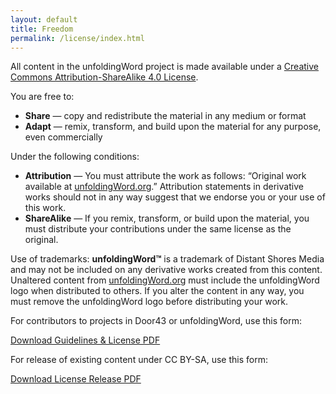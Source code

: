 ```yaml
---
layout: default
title: Freedom
permalink: /license/index.html
---
```


All content in the unfoldingWord project is made available under a
[Creative Commons Attribution-ShareAlike 4.0 License](http://creativecommons.org/licenses/by-sa/4.0/).

You are free to:

-   **Share** — copy and redistribute the material in any medium or format
-   **Adapt** — remix, transform, and build upon the material for any purpose, even commercially

Under the following conditions:

-   **Attribution** — You must attribute the work as follows: “Original work available at [unfoldingWord.org](https://unfoldingword.org).”
    Attribution statements in derivative works should not in any way suggest that we endorse you or your use of this work.
-   **ShareAlike** — If you remix, transform, or build upon the material, you must distribute your contributions under
    the same license as the original.

Use of trademarks: **unfoldingWord&trade;** is a trademark of Distant Shores Media and may not be included on any derivative
works created from this content. Unaltered content from [unfoldingWord.org](https://unfoldingword.org) must include the unfoldingWord logo when
distributed to others. If you alter the content in any way, you must remove the unfoldingWord logo before distributing your work.

For contributors to projects in Door43 or unfoldingWord, use this form:

<a class="button" href="{{ site.baseurl }}{{ site.data.assets.legal-license-pdf.url }}">Download Guidelines & License PDF</a>

For release of existing content under CC BY-SA, use this form:

<a class="button" href="{{ site.baseurl }}{{ site.data.assets.legal-release-pdf.url }}">Download License Release PDF</a>

